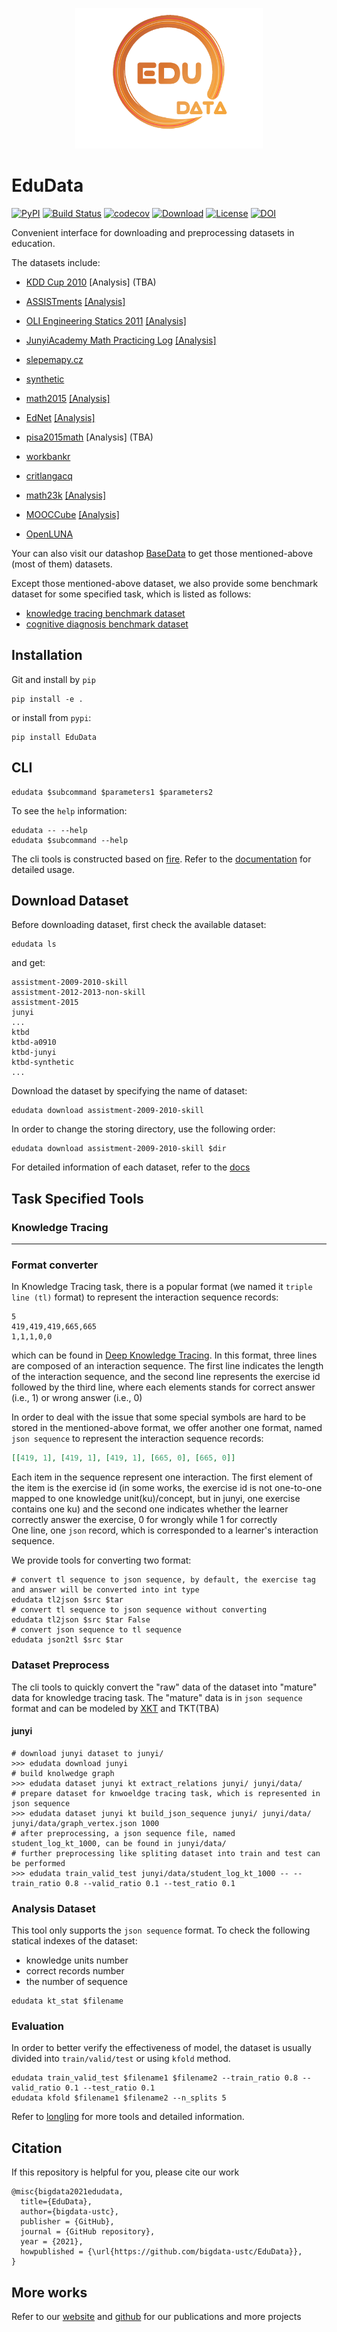 <p align="center">
  <img width="300" src="docs/EduData.png">
</p>

# EduData
[![PyPI](https://img.shields.io/pypi/v/EduData.svg)](https://pypi.python.org/pypi/EduData)
[![Build Status](https://www.travis-com.org/bigdata-ustc/EduData.svg?branch=master)](https://www.travis-ci.com/bigdata-ustc/EduData)
[![codecov](https://codecov.io/gh/bigdata-ustc/EduData/branch/master/graph/badge.svg)](https://codecov.io/gh/bigdata-ustc/EduData)
[![Download](https://img.shields.io/pypi/dm/EduData.svg?style=flat)](https://pypi.python.org/pypi/EduData)
[![License](https://img.shields.io/github/license/bigdata-ustc/EduData)](LICENSE)
[![DOI](https://zenodo.org/badge/195198356.svg)](https://zenodo.org/badge/latestdoi/195198356)

Convenient interface for downloading and preprocessing datasets in education.

The datasets include:

* [KDD Cup 2010](https://pslcdatashop.web.cmu.edu/KDDCup/downloads.jsp) [Analysis] (TBA)

* [ASSISTments](https://sites.google.com/site/assistmentsdata/) [[Analysis]](docs/ASSISTments)

* [OLI Engineering Statics 2011](https://pslcdatashop.web.cmu.edu/DatasetInfo?datasetId=507) [[Analysis]](docs/OLI_Fall2011)

* [JunyiAcademy Math Practicing Log](https://pslcdatashop.web.cmu.edu/DatasetInfo?datasetId=1198) [[Analysis]](docs/junyi.md)

* [slepemapy.cz](https://www.fi.muni.cz/adaptivelearning/?a=data)

* [synthetic](https://github.com/chrispiech/DeepKnowledgeTracing/tree/master/data/synthetic)

* [math2015](http://staff.ustc.edu.cn/~qiliuql/files/Publications/Qi-Liu-TIST2018.pdf) [[Analysis]](docs/math2015)

* [EdNet](https://github.com/riiid/ednet) [[Analysis]](docs/EdNet_KT1/EdNet_KT1.ipynb)

* [pisa2015math](https://drive.google.com/drive/folders/1ja9P5yzeUDyzzm748p5JObAEs_Evysgc) [Analysis] (TBA)

* [workbankr](https://drive.google.com/drive/folders/1ja9P5yzeUDyzzm748p5JObAEs_Evysgc)

* [critlangacq](https://drive.google.com/drive/folders/1ja9P5yzeUDyzzm748p5JObAEs_Evysgc)

* [math23k](http://base.ustc.edu.cn/data/math23k.zip) [[Analysis]](docs/math23k.ipynb)

* [MOOCCube](http://moocdata.cn/data/MOOCCube) [[Analysis]](docs/MOOCCube.md)

* [OpenLUNA](http://base.ustc.edu.cn/data/OpenLUNA/)

Your can also visit our datashop [BaseData](http://base.ustc.edu.cn/data/) to get those mentioned-above (most of them) datasets.

Except those mentioned-above dataset, we also provide some benchmark dataset for some specified task, which is listed as follows:

* [knowledge tracing benchmark dataset](http://base.ustc.edu.cn/data/ktbd/)
* [cognitive diagnosis benchmark dataset](http://base.ustc.edu.cn/data/cdbd/)

## Installation
Git and install by `pip`

```shell
pip install -e .
```

or install from `pypi`:

```shell
pip install EduData
```

## CLI
```shell
edudata $subcommand $parameters1 $parameters2
```

To see the `help` information:
```shell
edudata -- --help
edudata $subcommand --help
```

The cli tools is constructed based on [fire](https://github.com/google/python-fire). 
Refer to the [documentation](https://github.com/google/python-fire/blob/master/docs/using-cli.md) for detailed usage.

## Download Dataset

Before downloading dataset, first check the available dataset:
```shell
edudata ls
```
and get:
```text
assistment-2009-2010-skill
assistment-2012-2013-non-skill
assistment-2015
junyi
...
ktbd
ktbd-a0910
ktbd-junyi
ktbd-synthetic
...
```

Download the dataset by specifying the name of dataset:
```shell
edudata download assistment-2009-2010-skill
```

In order to change the storing directory, use the following order:
```shell
edudata download assistment-2009-2010-skill $dir
```

For detailed information of each dataset, refer to the [docs](docs)

## Task Specified Tools

### Knowledge Tracing

---

### Format converter

In Knowledge Tracing task, there is a popular format (we named it `triple line (tl)` format) to represent the interaction sequence records:
```text
5
419,419,419,665,665
1,1,1,0,0
```
which can be found in [Deep Knowledge Tracing](https://github.com/chrispiech/DeepKnowledgeTracing/tree/master/data/assistments).
In this format, three lines are composed of an interaction sequence.
The first line indicates the length of the interaction sequence, 
and the second line represents the exercise id followed by the third line, 
where each elements stands for correct answer (i.e., 1) or wrong answer (i.e., 0) 


In order to deal with the issue that some special symbols are hard to be stored in the mentioned-above format,
we offer another one format, named `json sequence` to represent the interaction sequence records:
```json
[[419, 1], [419, 1], [419, 1], [665, 0], [665, 0]]
```

Each item in the sequence represent one interaction. The first element of the item is the exercise 
id (in some works, the exercise id is not one-to-one mapped to one knowledge unit(ku)/concept, 
but in junyi, one exercise contains one ku) 
and the second one indicates whether the learner correctly answer the exercise, 0 for wrongly while 1 for correctly  
One line, one `json` record, which is corresponded to a learner's interaction sequence.

We provide tools for converting two format:
```shell
# convert tl sequence to json sequence, by default, the exercise tag and answer will be converted into int type
edudata tl2json $src $tar
# convert tl sequence to json sequence without converting
edudata tl2json $src $tar False
# convert json sequence to tl sequence
edudata json2tl $src $tar
```

### Dataset Preprocess
The cli tools to quickly convert the "raw" data of the dataset into "mature" data for knowledge tracing task. 
The "mature" data is in `json sequence` format 
and can be modeled by [XKT](https://github.com/bigdata-ustc/XKT) and TKT(TBA)

#### junyi

```
# download junyi dataset to junyi/
>>> edudata download junyi
# build knolwedge graph
>>> edudata dataset junyi kt extract_relations junyi/ junyi/data/
# prepare dataset for knwoeldge tracing task, which is represented in json sequence
>>> edudata dataset junyi kt build_json_sequence junyi/ junyi/data/ junyi/data/graph_vertex.json 1000
# after preprocessing, a json sequence file, named student_log_kt_1000, can be found in junyi/data/
# further preprocessing like spliting dataset into train and test can be performed
>>> edudata train_valid_test junyi/data/student_log_kt_1000 -- --train_ratio 0.8 --valid_ratio 0.1 --test_ratio 0.1
```

### Analysis Dataset
This tool only supports the `json sequence` format. To check the following statical indexes of the dataset:

* knowledge units number
* correct records number
* the number of sequence

```shell
edudata kt_stat $filename
```

### Evaluation
In order to better verify the effectiveness of model, 
the dataset is usually divided into `train/valid/test` or using `kfold` method.

```shell
edudata train_valid_test $filename1 $filename2 --train_ratio 0.8 --valid_ratio 0.1 --test_ratio 0.1
edudata kfold $filename1 $filename2 --n_splits 5
```
Refer to [longling](https://longling.readthedocs.io/zh/latest/#dataset) for more tools and detailed information.

## Citation

If this repository is helpful for you, please cite our work

```
@misc{bigdata2021edudata,
  title={EduData},
  author={bigdata-ustc},
  publisher = {GitHub},
  journal = {GitHub repository},
  year = {2021},
  howpublished = {\url{https://github.com/bigdata-ustc/EduData}},
}
```

## More works

Refer to our [website](http://base.ustc.edu.cn/) and [github](https://github.com/bigdata-ustc) for our publications and more projects
